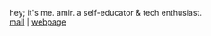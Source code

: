 hey; it's me. amir. a self-educator & tech enthusiast.<br />
<a href="mailto:theamirghs+fromgithub@pm.me">mail</a> | <a href="https://amirghassempour.github.io">webpage</a><br />
